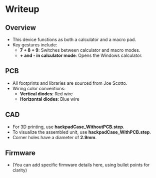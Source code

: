 # Writeup

## Overview
- This device functions as both a calculator and a macro pad.
- Key gestures include:
  - **7 + 8 + 9**: Switches between calculator and macro modes.
  - **+ and - in calculator mode**: Opens the Windows calculator.

## PCB
- All footprints and libraries are sourced from Joe Scotto.
- Wiring color conventions:
  - **Vertical diodes**: Red wire
  - **Horizontal diodes**: Blue wire

## CAD
- For 3D printing, use **hackpadCase_WithoutPCB.step**.
- To visualize the assembled unit, use **hackpadCase_WithPCB.step**.
- Corner holes have a diameter of **2.9mm**.

## Firmware
- (You can add specific firmware details here, using bullet points for clarity)
